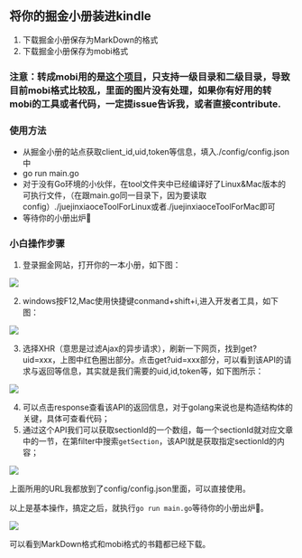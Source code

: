 ## 将你的掘金小册装进kindle

1. 下载掘金小册保存为MarkDown的格式
2. 下载掘金小册保存为mobi格式

### 注意：转成mobi用的是[这个项目](https://github.com/Ares002/mobi)，只支持一级目录和二级目录，导致目前mobi格式比较乱，里面的图片没有处理，如果你有好用的转mobi的工具或者代码，一定提issue告诉我，或者直接contribute.

### 使用方法

- 从掘金小册的站点获取client_id,uid,token等信息，填入./config/config.json中
- go run main.go
- 对于没有Go环境的小伙伴，在tool文件夹中已经编译好了Linux&Mac版本的可执行文件，（在跟main.go同一目录下，因为要读取config）./juejinxiaoceToolForLinux或者./juejinxiaoceToolForMac即可
- 等待你的小册出炉🍺

### 小白操作步骤

1. 登录掘金网站，打开你的一本小册，如下图：

![](https://ws1.sinaimg.cn/large/006tKfTcgy1g0d2ooxxe4j326g0h8q8p.jpg)

2. windows按F12,Mac使用快捷键conmand+shift+i,进入开发者工具，如下图：

![](https://ws3.sinaimg.cn/large/006tKfTcgy1g0d2rgef4lj31eg0q846g.jpg)

3. 选择XHR（意思是过滤Ajax的异步请求），刷新一下网页，找到get?uid=xxx，上图中红色圈出部分。点击get?uid=xxx部分，可以看到该API的请求与返回等信息，其实就是我们需要的uid,id,token等，如下图所示：

![](https://ws3.sinaimg.cn/large/006tKfTcgy1g0d3xyiy8gj30k612kgrv.jpg)

4. 可以点击response查看该API的返回信息，对于golang来说也是构造结构体的关键，具体可查看代码；
5. 通过这个API我们可以获取sectionId的一个数组，每一个sectionId就对应文章中的一节，在第filter中搜索`getSection`，该API就是获取指定sectionId的内容；

![](https://ws3.sinaimg.cn/large/006tKfTcgy1g0d430l8vzj30pg0cqmz7.jpg)

上面所用的URL我都放到了config/config.json里面，可以直接使用。

以上是基本操作，搞定之后，就执行`go run main.go`等待你的小册出炉🍺。

![](https://ws1.sinaimg.cn/large/006tKfTcgy1g0d48s2jflj313q06udgy.jpg)

可以看到MarkDown格式和mobi格式的书籍都已经下载。
